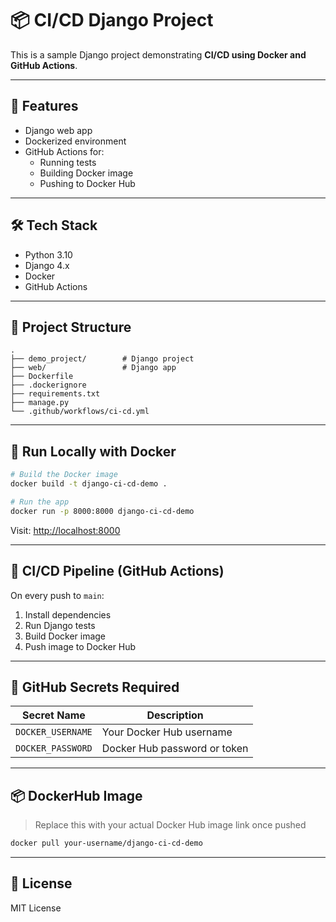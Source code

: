 # 📦 CI/CD Django Project

This is a sample Django project demonstrating **CI/CD using Docker and GitHub Actions**.

---

## 🚀 Features

- Django web app
- Dockerized environment
- GitHub Actions for:
  - Running tests
  - Building Docker image
  - Pushing to Docker Hub

---

## 🛠️ Tech Stack

- Python 3.10
- Django 4.x
- Docker
- GitHub Actions

---

## 📁 Project Structure

```
.
├── demo_project/        # Django project
├── web/                 # Django app
├── Dockerfile
├── .dockerignore
├── requirements.txt
├── manage.py
└── .github/workflows/ci-cd.yml
```

---

## 🐳 Run Locally with Docker

```bash
# Build the Docker image
docker build -t django-ci-cd-demo .

# Run the app
docker run -p 8000:8000 django-ci-cd-demo
```

Visit: [http://localhost:8000](http://localhost:8000)

---

## 🔁 CI/CD Pipeline (GitHub Actions)

On every push to `main`:
1. Install dependencies
2. Run Django tests
3. Build Docker image
4. Push image to Docker Hub

---

## 🔐 GitHub Secrets Required

| Secret Name        | Description                      |
|--------------------|----------------------------------|
| `DOCKER_USERNAME`  | Your Docker Hub username         |
| `DOCKER_PASSWORD`  | Docker Hub password or token     |

---

## 📦 DockerHub Image

> Replace this with your actual Docker Hub image link once pushed

```bash
docker pull your-username/django-ci-cd-demo
```

---

## 📃 License

MIT License